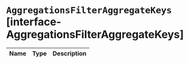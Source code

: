 # `AggregationsFilterAggregateKeys` [interface-AggregationsFilterAggregateKeys]

| Name | Type | Description |
| - | - | - |
